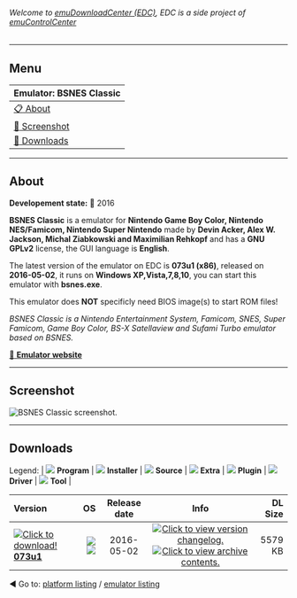 ###### Welcome to [emuDownloadCenter (EDC)](https://github.com/PhoenixInteractiveNL/emuDownloadCenter/wiki/), EDC is a side project of [emuControlCenter](https://github.com/PhoenixInteractiveNL/emuControlCenter/wiki/)
***
## Menu
| **Emulator: BSNES Classic** |
|:---------|
| [:clipboard: About](#about) |
| [:sunrise: Screenshot](#screenshot) |
| [:floppy_disk: Downloads](#downloads) |
***
## About
**Developement state:** :large_blue_circle: 2016

**BSNES Classic** is a emulator for **Nintendo Game Boy Color, Nintendo NES/Famicom, Nintendo Super Nintendo** made by **Devin Acker, Alex W. Jackson, Michal Ziabkowski and Maximilian Rehkopf** and has a **GNU GPLv2** license, the GUI language is **English**.

The latest version of the emulator on EDC is **073u1 (x86)**, released on **2016-05-02**, it runs on **Windows XP,Vista,7,8,10**, you can start this emulator with **bsnes.exe**.

This emulator does **NOT** specificly need BIOS image(s) to start ROM files!

_BSNES Classic is a Nintendo Entertainment System, Famicom, SNES, Super Famicom, Game Boy Color, BS-X Satellaview and Sufami Turbo emulator based on BSNES._

[:link: **Emulator website**](http://github.com/awjackson/bsnes-classic)
***
## Screenshot
![](https://raw.githubusercontent.com/PhoenixInteractiveNL/emuDownloadCenter/master/hooks/bsnesclassic/emulator_screen_01.jpg "BSNES Classic screenshot.")
***
## Downloads
Legend: | 
![](https://raw.githubusercontent.com/wiki/PhoenixInteractiveNL/emuDownloadCenter/images_misc/icon_program_24.png) **Program** | 
![](https://raw.githubusercontent.com/wiki/PhoenixInteractiveNL/emuDownloadCenter/images_misc/icon_installer_24.png) **Installer** | 
![](https://raw.githubusercontent.com/wiki/PhoenixInteractiveNL/emuDownloadCenter/images_misc/icon_source_code_24.png) **Source** | 
![](https://raw.githubusercontent.com/wiki/PhoenixInteractiveNL/emuDownloadCenter/images_misc/icon_extra_24.png) **Extra** | 
![](https://raw.githubusercontent.com/wiki/PhoenixInteractiveNL/emuDownloadCenter/images_misc/icon_plugin_24.png) **Plugin** | 
![](https://raw.githubusercontent.com/wiki/PhoenixInteractiveNL/emuDownloadCenter/images_misc/icon_driver_24.png) **Driver** | 
![](https://raw.githubusercontent.com/wiki/PhoenixInteractiveNL/emuDownloadCenter/images_misc/icon_tool_24.png) **Tool** | 
 
| Version | OS | Release date | Info | DL Size |
|:--------|---:|:------------:|:----:|--------:|
| [![](https://raw.githubusercontent.com/wiki/PhoenixInteractiveNL/emuDownloadCenter/images_misc/icon_program_24.png "Click to download!")  **073u1**](https://github.com/PhoenixInteractiveNL/edc-repo0005/raw/master/bsnesclassic/073u1.7z) | ![](https://raw.githubusercontent.com/wiki/PhoenixInteractiveNL/emuDownloadCenter/images_misc/logo_windows_24.png) ![](https://raw.githubusercontent.com/wiki/PhoenixInteractiveNL/emuDownloadCenter/images_misc/icon_32-bit_24.png) | 2016-05-02 | [![](https://raw.githubusercontent.com/wiki/PhoenixInteractiveNL/emuDownloadCenter/images_misc/icon_changelog_24.png "Click to view version changelog.")](https://github.com/PhoenixInteractiveNL/edc-repo0005/blob/master/bsnesclassic/073u1_changelog.txt) [![](https://raw.githubusercontent.com/wiki/PhoenixInteractiveNL/emuDownloadCenter/images_misc/icon_contents_24.png "Click to view archive contents.")](https://github.com/PhoenixInteractiveNL/edc-repo0005/blob/master/bsnesclassic/073u1_contents.txt) | 5579 KB |

:arrow_backward: Go to: [platform listing](https://github.com/PhoenixInteractiveNL/emuDownloadCenter/wiki/EDC-Platform-List) / [emulator listing](https://github.com/PhoenixInteractiveNL/emuDownloadCenter/wiki/EDC-Emulator-List)
